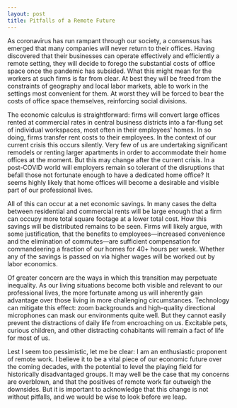 ```yaml
---
layout: post
title: Pitfalls of a Remote Future
---
```

As coronavirus has run rampant through our society, a consensus has emerged that many companies will never return to their offices. Having discovered that their businesses can operate effectively and efficiently a remote setting, they will decide to forego the substantial costs of office space once the pandemic has subsided. What this might mean for the workers at such firms is far from clear. At best they will be freed from the constraints of geography and local labor markets, able to work in the settings most convenient for them. At worst they will be forced to bear the costs of office space themselves, reinforcing social divisions. 

The economic calculus is straightforward: firms will convert large offices rented at commercial rates in central business districts into a far-flung set of individual workspaces, most often in their employees' homes. In so doing, firms transfer rent costs to their employees. In the context of our current crisis this occurs silently. Very few of us are undertaking significant remodels or renting larger apartments in order to accommodate their home offices at the moment. But this may change after the current crisis. In a post-COVID world will employers remain so tolerant of the disruptions that befall those not fortunate enough to have a dedicated home office? It seems highly likely that home offices will become a desirable and visible part of our professional lives. 

All of this can occur at a net economic savings. In many cases the delta between residential and commercial rents will be large enough that a firm can occupy more total square footage at a lower total cost. How this savings will be distributed remains to be seen.  Firms will likely argue, with some justification, that the benefits to employees—increased convenience and the elimination of commutes—are sufficient compensation for commandeering a fraction of our homes for 40+ hours per week. Whether any of the savings is passed on via higher wages will be worked out by labor economics.

Of greater concern are the ways in which this transition may perpetuate inequality. As our living situations become both visible and relevant to our professional lives, the more fortunate among us will inherently gain advantage over those living in more challenging circumstances. Technology can mitigate this effect: zoom backgrounds and high-quality directional microphones can mask our environments quite well. But they cannot easily prevent the distractions of daily life from encroaching on us. Excitable pets, curious children, and other distracting cohabitants will remain a fact of life for most of us. 

Lest I seem too pessimistic, let me be clear: I am an enthusiastic proponent of remote work. I believe it to be a vital piece of our economic future over the coming decades, with the potential to level the playing field for historically disadvantaged groups. It may well be the case that my concerns are overblown, and that the positives of remote work far outweigh the downsides. But it is important to acknowledge that this change is not without pitfalls, and we would be wise to look before we leap.
